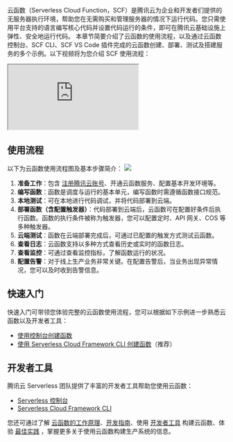 云函数（Serverless Cloud Function，SCF）是腾讯云为企业和开发者们提供的无服务器执行环境，帮助您在无需购买和管理服务器的情况下运行代码。您只需使用平台支持的语言编写核心代码并设置代码运行的条件，即可在腾讯云基础设施上弹性、安全地运行代码。
本章节简要介绍了云函数的使用流程，以及通过云函数控制台、SCF CLI、SCF VS Code 插件完成的云函数创建、部署、测试及搭建服务的多个示例。以下视频将为您介绍 SCF 使用流程：
<div class="doc-video-mod"><iframe src="https://cloud.tencent.com/edu/learning/quick-play/2937-54936?source=gw.doc.media&withPoster=1&notip=1"></iframe></div>


## 使用流程
以下为云函数使用流程图及基本步骤简介：
![](https://main.qcloudimg.com/raw/238c9831ab16c07ea94ab14f41d4b1b0.png)
1. **准备工作**：包含 [注册腾讯云账号](https://cloud.tencent.com/document/product/378/17985)、开通云函数服务、配置基本开发环境等。
2. **编写函数**：函数是调度与运行的基本单元，编写函数时需遵循函数接口规范。
3. **本地测试**：可在本地进行代码调试，并将代码部署到云端。
4. **部署函数（含配置触发器）**：代码部署到云端后，云函数可在配置好条件后执行函数。函数的执行条件被称为触发器，您可以配置定时、API 网关、COS 等多种触发器。
5. **云端测试**：函数在云端部署完成后，可通过已配置的触发方式测试云函数。
6. **查看日志**：云函数支持以多种方式查看历史或实时的函数日志。
7. **查看监控**：可通过查看监控指标，了解函数运行的状况。
8. **配置告警**：对于线上生产业务非常关键。在配置告警后，当业务出现异常情况，您可以及时收到告警信息。



## 快速入门

快速入门可带领您体验完整的云函数使用流程，您可以根据如下示例进一步熟悉云函数以及开发者工具：

- [使用控制台创建函数](https://cloud.tencent.com/document/product/583/37509)
- [使用 Serverless Cloud Framework CLI 创建函数](https://cloud.tencent.com/document/product/1154/39271)（推荐）







## 开发者工具

腾讯云 Serverless 团队提供了丰富的开发者工具帮助您使用云函数：

- [Serverless 控制台](https://console.cloud.tencent.com/scf)
- [Serverless Cloud Framework CLI](https://cloud.tencent.com/document/product/1154/39271)


您还可通过了解 [云函数的工作原理](https://cloud.tencent.com/document/product/583/9694)、[开发指南](https://cloud.tencent.com/document/product/583/9206)、使用 [开发者工具](https://cloud.tencent.com/document/product/583/33444) 构建云函数、体验 [最佳实践](https://cloud.tencent.com/document/product/583/9739) ，掌握更多关于使用云函数构建生产系统的信息。
